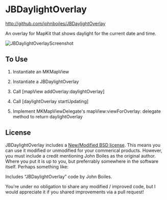 JBDaylightOverlay
=================
http://github.com/johnboiles/JBDaylightOverlay

An overlay for MapKit that shows daylight for the current date and time.

![JBDaylightOverlayScreenshot](https://johnboiles.s3.amazonaws.com/JBDaylightOverlayScreenshot.png)

To Use
------
1.   Instantiate an MKMapView

2.   Instantiate a JBDaylightOverlay

3.   Call [mapView addOverlay:daylightOverlay]

4.   Call [daylightOverlay startUpdating]

5.   Implement MKMapViewDelegate's mapView:viewForOverlay: delegate method to return daylightOverlay

License
-------
JBDaylightOverlay includes a [New/Modified BSD license](http://en.wikipedia.org/wiki/BSD_licenses#3-clause_license_.28.22New_BSD_License.22_or_.22Modified_BSD_License.22.29 "New/Modified BSD license"). This means you can use it modified or unmodified for your commerical products. However, you must include a credit mentioning John Boiles as the original author. Where you put it is up to you, but preferrably somewhere in the software itself. Perhaps something like:

Includes “JBDaylightOverlay” code by John Boiles.

You're under no obligation to share any modified / improved code, but I would appreciate it if you shared improvements via a pull request!

